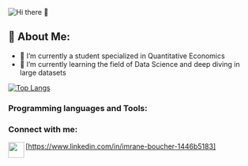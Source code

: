  ![Hi there 👋](https://res.cloudinary.com/dgczdbw9b/image/upload/v1594745503/Data_Analytics_and_Datascience_1_wjn721.png)


## 🔎 About Me:

 - 🔭 I’m currently a student specialized in Quantitative Economics
 - 🌱 I’m currently learning the field of Data Science and deep diving in large datasets

[![Top Langs](https://github-readme-stats.vercel.app/api/top-langs/?username=imrane-boucher&layout=compact&theme=radical)](https://github.com/anuraghazra/github-readme-stats)

### Programming languages and Tools:

### Connect with me:

<img align='left' height="32" width="32" src="https://cdn.jsdelivr.net/npm/simple-icons@v3/icons/linkedin.svg" />[https://www.linkedin.com/in/imrane-boucher-1446b5183]

<!--
**imrane-boucher/imrane-boucher** is a ✨ _special_ ✨ repository because its `README.md` (this file) appears on your GitHub profile.

Here are some ideas to get you started:

- 👯 I’m looking to collaborate on ...
- 🤔 I’m looking for help with ...
- 💬 Ask me about ...
- 📫 How to reach me: ...
- 😄 Pronouns: ...
- ⚡ Fun fact: ...
-->

